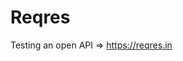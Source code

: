 # Reqres
Testing an open API => https://reqres.in

<!--
https://reqres.in/ - Открытое API

Необходимо на Python + PyTest написать тесты, где реализовать следующие пункты:
1) Написать позитивные и негативные API тесты, которые представлены на главной странице как образец
2) Написать WEB тесты с главной страницы + добавить проверку, что при нажатии на кнопку отправки образца запроса, получаемый результат (тело ответа и статус код) такой же как и через API запрос
3) Все тесты параметризировать и добавить фикстуры
4) Добавить возможность масштабировать проект (К примеру: если в WEB - добавится новая страница, а в API добавится новая версия API. То в таком случае добавляется новый класс и не нарушается текущая реализация)
-->
